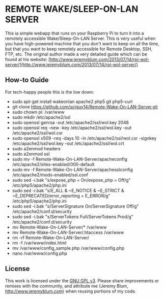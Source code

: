 REMOTE WAKE/SLEEP-ON-LAN SERVER
=========================
This ia simple webapp that runs on your Raspberry Pi to turn it into a remotely accessible Wake/Sleep-On-LAN Server.  This is very useful when you have high-powered machine that you don't want to keep on all the time, but that you want to keep remotely accessible for Remote Desktop, SSH, FTP, etc.  The original author made a very detailed guide which can be found at his website:
[http://www.jeremyblum.com/2013/07/14/rpi-wol-server/](http://www.jeremyblum.com/2013/07/14/rpi-wol-server/)

How-to Guide
------------
For tech-happy people this is the low down:
- sudo apt-get install wakeonlan apache2 php5 git php5-curl
- git clone https://github.com/sciguy14/Remote-Wake-On-LAN-Server.git
- sudo chown pi: /var/www
- sudo mkdir /etc/apache2/ssl
- sudo openssl genrsa -out /etc/apache2/ssl/wol.key 2048
- sudo openssl req -new -key /etc/apache2/ssl/wol.key -out /etc/apache2/ssl/wol.csr
- sudo openssl x509 -req -days 10 -in /etc/apache2/ssl/wol.csr -signkey /etc/apache2/ssl/wol.key -out /etc/apache2/ssl/wol.crt
- sudo a2enmod headers
- sudo a2enmod ssl
- sudo mv -f Remote-Wake-On-LAN-Server/apacheconfig /etc/apache2/sites-enabled/000-default
- sudo mv -f Remote-Wake-On-LAN-Server/apachesslconfig /etc/apache2/mods-enabled/ssl.conf
- sudo sed -i.bak "s/expose_php = On/expose_php = Off/g" /etc/php5/apache2/php.ini
- sudo sed -i.bak "s/E_ALL & ~E_NOTICE & ~E_STRICT & ~E_DEPRECATED/error_reporting = E_ERROR/g" /etc/php5/apache2/php.ini
- sudo sed -i.bak "s/ServerSignature On/ServerSignature Off/g" /etc/apache2/conf.d/security
- sudo sed -i.bak "s/ServerTokens Full/ServerTokens Prod/g" /etc/apache2/conf.d/security
- mv Remote-Wake-On-LAN-Server/* /var/www
- mv Remote-Wake-On-LAN-Server/.htaccess /var/www
- rm -rf Remote-Wake-On-LAN-Server/
- rm -f /var/www/index.html
- mv /var/www/config_sample.php /var/www/config.php
- nano /var/www/config.php

License
-------
This work is licensed under the [GNU GPL v3](http://www.gnu.org/licenses/gpl.html).
Please share improvements or remixes with the community, and attribute me (Jeremy Blum, <http://www.jeremyblum.com>) when reusing portions of my code.
